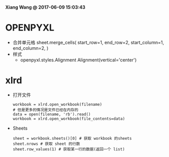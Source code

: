 #### Xiang Wang @ 2017-06-09 15:03:43


# OPENPYXL
* 合并单元格
    sheet.merge_cells(
        start_row=1,
        end_row=2,
        start_column=1,
        end_column=2,
    )
* 样式
    * openpyxl.styles.Alignment
        Alignment(vertical='center')

# xlrd
* 打开文件
    ```
    workbook = xlrd.open_workbook(filename)
    # 但是更多的情况是文件已经在内存的
    data = open(filename, 'rb').read()
    workbook = xlrd.open_workbook(file_contents=data)
    ```

* Sheets
    ```
    sheet = workbook.sheets()[0] # 获取 workbook 的sheets
    sheet.nrows # 获取 sheet 的行数
    sheet.row_values(1) # 获取某一行的数据(返回一个 list)
    ```
